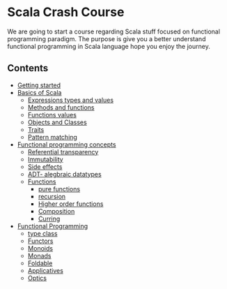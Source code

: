 
# Scala Crash Course

We are going to start a course regarding Scala stuff focused on functional programming
paradigm. The purpose is give you a better understand functional programming in Scala language
hope you enjoy the journey.



## Contents

- [Getting started](docs/getting-started/scala-getting-started.md)
- [Basics of Scala](docs/basics/scala-basics.md)
    - [Expressions types and values](docs/basics/scala-basics.md#expressions-types-and-values)
    - [Methods and functions](docs/basics/scala-basics.md#methods-and-functions)
    - [Functions values](docs/basics/scala-basics.md#function-values)
    - [Objects and Classes](docs/basics/scala-basics.md#objects-and-classes)
    - [Traits](docs/basics/scala-basics.md#traits)
    - [Pattern matching](docs/basics/scala-basics.md#pattern-matching)
- [Functional programming concepts](docs/functional-programming.md)
    - [Referential transparency](docs/functional-programming.md#referential-transparency)
    - [Immutability](docs/functional-programming.md#immutability)
    - [Side effects](docs/functional-programming.md#side-effects)
    - [ADT- alegbraic datatypes]()
    - [Functions](docs/functional-programming.md#side-effects)
        - [pure functions]()
        - [recursion]()
        - [Higher order functions]()
        - [Composition]()
        - [Curring]()
- [Functional Programming]()
    - [type class](docs/functional-programming/type-class.md)
    - [Functors]()
    - [Monoids]()
    - [Monads]()
    - [Foldable]()
    - [Applicatives]()
    - [Optics]()


    